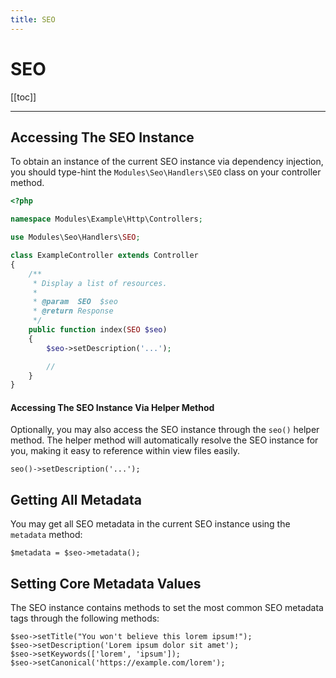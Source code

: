```yaml
---
title: SEO
---
```


# SEO

[[toc]]

---

## Accessing The SEO Instance
To obtain an instance of the current SEO instance via dependency injection, you should type-hint the `Modules\Seo\Handlers\SEO` class on your controller method.

```php
<?php

namespace Modules\Example\Http\Controllers;

use Modules\Seo\Handlers\SEO;

class ExampleController extends Controller
{
    /**
     * Display a list of resources.
     *
     * @param  SEO  $seo
     * @return Response
     */
    public function index(SEO $seo)
    {
        $seo->setDescription('...');

        //
    }
}
```

#### Accessing The SEO Instance Via Helper Method
Optionally, you may also access the SEO instance through the `seo()` helper method. The helper method will automatically resolve the SEO instance for you, making it easy to reference within view files easily.

```
seo()->setDescription('...');
```

## Getting All Metadata
You may get all SEO metadata in the current SEO instance using the `metadata` method:

```
$metadata = $seo->metadata();
```

## Setting Core Metadata Values
The SEO instance contains methods to set the most common SEO metadata tags through the following methods:

```
$seo->setTitle("You won't believe this lorem ipsum!");
$seo->setDescription('Lorem ipsum dolor sit amet');
$seo->setKeywords(['lorem', 'ipsum']);
$seo->setCanonical('https://example.com/lorem');
```
